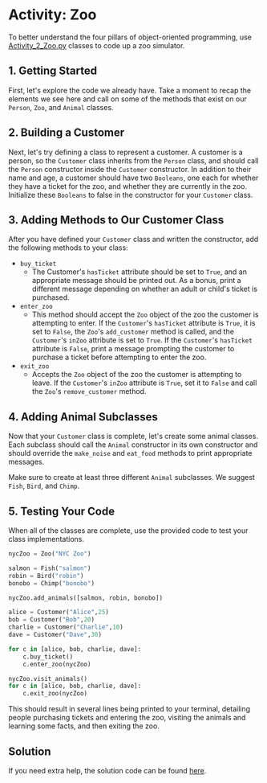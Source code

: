 # Activity: Zoo

To better understand the four pillars of object-oriented programming, use [Activity_2_Zoo.py](Activity_2_Zoo.py) classes to code up a zoo simulator.

## 1. Getting Started

First, let's explore the code we already have. Take a moment to recap the elements we see here and call on some of the methods that exist on our `Person`, `Zoo`, and `Animal` classes.

## 2. Building a Customer

Next, let's try defining a class to represent a customer. A customer is a person, so the `Customer` class inherits from the `Person` class, and should call the `Person` constructor inside the `Customer` constructor. In addition to their name and age, a customer should have two `Booleans`, one each for whether they have a ticket for the zoo, and whether they are currently in the zoo. Initialize these `Booleans` to false in the constructor for your `Customer` class.

## 3. Adding Methods to Our Customer Class

After you have defined your `Customer` class and written the constructor, add the following methods to your class:

- `buy_ticket`
  - The Customer's `hasTicket` attribute should be set to `True`, and an appropriate message should be printed out. As a bonus, print a different message depending on whether an adult or child's ticket is purchased.
- `enter_zoo`
  - This method should accept the `Zoo` object of the zoo the customer is attempting to enter. If the `Customer`'s `hasTicket` attribute is `True`, it is set to `False`, the `Zoo`'s `add_customer` method is called, and the `Customer`'s `inZoo` attribute is set to `True`. If the `Customer`'s `hasTicket` attribute is `False`, print a message prompting the customer to purchase a ticket before attempting to enter the zoo.
- `exit_zoo`
  - Accepts the `Zoo` object of the zoo the customer is attempting to leave. If the `Customer`'s `inZoo` attribute is `True`, set it to `False` and call the `Zoo`'s `remove_customer` method.

## 4. Adding Animal Subclasses

Now that your `Customer` class is complete, let's create some animal classes. Each subclass should call the `Animal` constructor in its own constructor and should override the `make_noise` and `eat_food` methods to print appropriate messages.

Make sure to create at least three different `Animal` subclasses. We suggest `Fish`, `Bird`, and `Chimp`.

## 5. Testing Your Code

When all of the classes are complete, use the provided code to test your class implementations.

```python
nycZoo = Zoo("NYC Zoo")

salmon = Fish("salmon")
robin = Bird("robin")
bonobo = Chimp("bonobo")

nycZoo.add_animals([salmon, robin, bonobo])

alice = Customer("Alice",25)
bob = Customer("Bob",20)
charlie = Customer("Charlie",10)
dave = Customer("Dave",30)

for c in [alice, bob, charlie, dave]:
    c.buy_ticket()
    c.enter_zoo(nycZoo)

nycZoo.visit_animals()
for c in [alice, bob, charlie, dave]:
    c.exit_zoo(nycZoo)
```

This should result in several lines being printed to your terminal, detailing people purchasing tickets and entering the zoo, visiting the animals and learning some facts, and then exiting the zoo.

## Solution

If you need extra help, the solution code can be found [here](https://replit.com/@SD-Team/zooSimulatorSolution#main.py).

